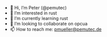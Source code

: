 - 👋 Hi, I’m Peter (@pemutec)
- 👀 I’m interested in rust
- 🌱 I’m currently learning rust
- 💞️ I’m looking to collaborate on opcua
- 📫 How to reach me: pmueller@pemutec.de

<!---
pemutec/pemutec is a ✨ special ✨ repository because its `README.md` (this file) appears on your GitHub profile.
You can click the Preview link to take a look at your changes.
--->
